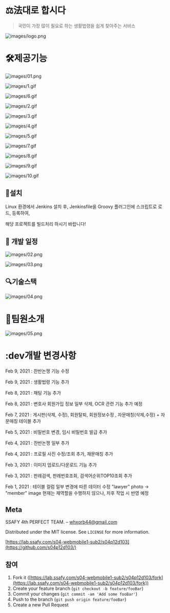 # ⚖️法대로 합시다

> 국민이 가장 많이 필요로 하는 생활법령을 쉽게 찾아주는 서비스

![images/logo.png](images/logo.png)

# 🛠️제공기능

![images/01.png](images/01.png)

![images/1.gif](images/1.gif)

![images/6.gif](images/6.gif)

![images/2.gif](images/2.gif)

![images/3.gif](images/3.gif)

![images/4.gif](images/4.gif)

![images/5.gif](images/5.gif)

![images/7.gif](images/7.gif)

![images/8.gif](images/8.gif)

![images/9.gif](images/9.gif)

![images/10.gif](images/10.gif)

## 🔨설치

Linux 환경에서 Jenkins 설치 후, Jenkinsfile을 Groovy 플러그인에 스크립트로 로드, 등록하여, 

해당 프로젝트를 빌드처리 하시기 바랍니다!

## 📜 개발 일정

![images/02.png](images/02.png)

![images/03.png](images/03.png)

## 🔍기술스택

![images/04.png](images/04.png)

# 💯팀원소개

![images/05.png](images/05.png)

# :dev개발 변경사항

Feb 9, 2021 : 찬반논쟁 기능 수정

Feb 9, 2021 : 생활법령 기능 추가

Feb 8, 2021 : 채팅 기능 추가

Feb 8, 2021 : 변호사 회원가입 정보 일부 삭제, OCR 관련 기능 추가 예정

Feb 7, 2021 : 게시판(삭제, 수정), 회원탈퇴, 회원정보수정 , 자문매칭(삭제,수정) + 자문매칭 테이블 추가

Feb 5, 2021 : 비밀번호 변경, 임시 비밀번호 발급 추가

Feb 4, 2021 : 찬반논쟁 일부 추가

Feb 4, 2021 : 프로필 사진 수정/조회 추가, 재문매칭 추가

Feb 3, 2021 : 이미지 업로드/다운로드 기능 추가

Feb 3, 2021 : 판례검색, 판례번호조회, 검색어순위TOP10조회 추가

Feb 1, 2021 : 테이블 컬럼 일부 변경에 따른 데이터 수정
                         "lawyer" photo → "member" image
                         현재는 재역할을 수행하지 않으나, 차후 작업 시 반영 예정

## Meta

SSAFY 4th PERFECT TEAM. – whxorb44@gmail.com

Distributed under the MIT license. See `LICENSE` for more information.

[https://lab.ssafy.com/s04-webmobile1-sub2/s04p12d103](https://github.com/s04p12d103/)

## 참여

1. Fork it ([https://lab.ssafy.com/s04-webmobile1-sub2/s04p12d103/fork](https://lab.ssafy.com/s04-webmobile1-sub2/s04p12d103/fork))
2. Create your feature branch (`git checkout -b feature/fooBar`)
3. Commit your changes (`git commit -am 'Add some fooBar'`)
4. Push to the branch (`git push origin feature/fooBar`)
5. Create a new Pull Request